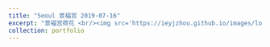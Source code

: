 ```yaml
---
title: "Seoul 景福宫 2019-07-16"
excerpt: "景福宫荷花 <br/><img src='https://ieyjzhou.github.io/images/lotus.jpg'>"
collection: portfolio
---
```


 
